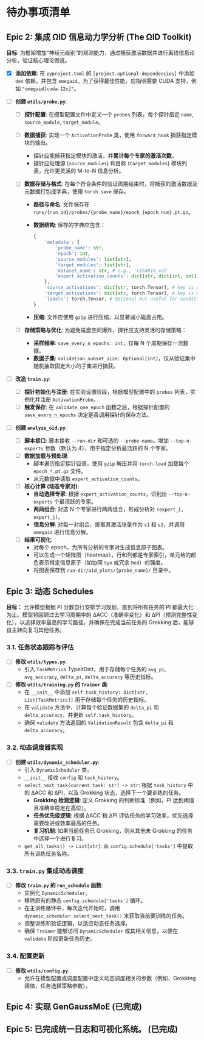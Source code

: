 # 待办事项清单

## Epic 2: 集成 ΩID 信息动力学分析 (The ΩID Toolkit)

**目标**: 为框架增加“神经元级别”的观测能力，通过捕获激活数据并进行离线信息论分析，验证核心理论假说。

- [x] **添加依赖**: 在 `pyproject.toml` 的 `[project.optional-dependencies]` 中添加 `dev` 依赖，并包含 `omegaid`。为了获得最佳性能，应指明需要 CUDA 支持，例如 `"omegaid[cuda-12x]"`。
- [ ] **创建 `utils/probe.py`**:

  - [ ] **探针配置**: 在模型配置文件中定义一个 `probes` 列表，每个探针指定 `name`, `source_module`, `target_module`。
  - [ ] **数据捕获**: 实现一个 `ActivationProbe` 类，使用 `forward_hook` 捕获指定模块的输出。
    - 探针应能捕获指定模块的激活，并**累计每个专家的激活次数**。
    - 探针应处理源 (`source_modules`) 和目标 (`target_modules`) 模块列表，允许更灵活的 M-to-N 信息分析。
  - [ ] **数据存储与格式**: 在每个符合条件的验证周期结束时，将捕获的激活数据及元数据打包成字典，使用 `torch.save` 保存。

    - **路径与命名**: 文件保存在 `runs/{run_id}/probes/{probe_name}/epoch_{epoch_num}.pt.gz`。
    - **数据结构**: 保存的字典应包含：

      ```python
      {
          'metadata': {
              'probe_name': str,
              'epoch': int,
              'source_modules': list[str],
              'target_modules': list[str],
              'dataset_name': str, # e.g., 'CIFAR10_val'
              'expert_activation_counts': dict[str, dict[int, int]], # {module_name: {expert_idx: count}}
          },
          'source_activations': dict[str, torch.Tensor], # key is module name
          'target_activations': dict[str, torch.Tensor], # key is module name
          'labels': torch.Tensor, # Optional but useful for conditional analysis
      }
      ```

    - **压缩**: 文件应使用 `gzip` 进行压缩，以显著减小磁盘占用。

  - [ ] **存储策略与优化**: 为避免磁盘空间爆炸，探针应支持灵活的存储策略：
    - **采样频率**: `save_every_n_epochs: int`，仅每 N 个周期保存一次数据。
    - **数据子集**: `validation_subset_size: Optional[int]`，仅从验证集中随机抽取固定大小的子集进行捕获。

- [ ] **改造 `train.py`**:
  - [ ] **探针初始化与注册**: 在实验设置阶段，根据模型配置中的 `probes` 列表，实例化并注册 `ActivationProbe`。
  - [ ] **触发保存**: 在 `validate_one_epoch` 函数之后，根据探针配置的 `save_every_n_epochs` 决定是否调用探针的保存方法。
- [ ] **创建 `analyze_oid.py`**:
  - [ ] **脚本接口**: 脚本接收 `--run-dir` 和可选的 `--probe-name`。增加 `--top-n-experts` 参数（默认为 4），用于指定分析最活跃的 N 个专家。
  - [ ] **数据加载与预处理**:
    - 脚本遍历指定探针目录，使用 `gzip` 解压并用 `torch.load` 加载每个 `epoch_*.pt.gz` 文件。
    - 从元数据中读取 `expert_activation_counts`。
  - [ ] **核心计算 (动态专家对)**:
    - **自动选择专家**: 根据 `expert_activation_counts`，识别出 `--top-n-experts` 个最活跃的专家。
    - **两两组合**: 对这 N 个专家进行两两组合，形成分析对 `(expert_i, expert_j)`。
    - **信息分解**: 对每一对组合，提取其激活张量作为 `s1` 和 `s2`，并调用 `omegaid` 进行信息分解。
  - [ ] **结果可视化**:
    - 对每个 epoch，为所有分析的专家对生成信息原子图表。
    - 可以生成一个矩阵图（heatmap），行和列都是专家索引，单元格的颜色表示特定信息原子（如协同 `Syn` 或冗余 `Red`）的强度。
    - 将图表保存到 `run-dir/oid_plots/{probe_name}/` 目录中。

## Epic 3: 动态 Schedules

**目标：** 允许模型根据 PI 分数自行安排学习规划，直到将所有任务的 PI 都最大化为止。模型将回顾过去学习周期中的 ΔACC（准确率变化）和 ΔPI（预测完整性变化），以选择效率最高的学习路径，并确保在完成当前任务的 Grokking 后，能够自主转向复习其他任务。

### 3.1. 任务状态跟踪与评估

- [ ] **修改 `utils/types.py`**:
  - 引入 `TaskMetrics` TypedDict，用于存储每个任务的 `avg_pi`, `avg_accuracy`, `delta_pi`, `delta_accuracy` 等历史指标。
- [ ] **修改 `utils/training.py` 的 `Trainer` 类**:
  - 在 `__init__` 中添加 `self.task_history: Dict[str, List[TaskMetrics]]` 用于存储每个任务的历史指标。
  - 在 `validate` 方法中，计算每个验证数据集的 `delta_pi` 和 `delta_accuracy`，并更新 `self.task_history`。
  - 确保 `validate` 方法返回的 `ValidationResult` 包含 `delta_pi` 和 `delta_accuracy`。

### 3.2. 动态调度器实现

- [ ] **创建 `utils/dynamic_scheduler.py`**:
  - 引入 `DynamicScheduler` 类。
  - `__init__` 接收 `config` 和 `task_history`。
  - `select_next_task(current_task: str) -> str`: 根据 `task_history` 中的 ΔACC 和 ΔPI，以及 Grokking 状态，选择下一个要训练的任务。
    - **Grokking 检测逻辑**: 定义 Grokking 的判断标准（例如，PI 达到阈值且准确率稳定在高位）。
    - **任务优先级逻辑**: 根据 ΔACC 和 ΔPI 评估任务的学习效率，优先选择需要改进或效率最高的任务。
    - **复习机制**: 如果当前任务已 Grokking，则从其他未 Grokking 的任务中选择一个进行复习。
  - `get_all_tasks() -> List[str]`: 从 `config.schedule['tasks']` 中提取所有训练任务名称。

### 3.3. `train.py` 集成动态调度

- [ ] **修改 `train.py` 的 `run_schedule` 函数**:
  - 实例化 `DynamicScheduler`。
  - 移除原有的静态 `config.schedule['tasks']` 循环。
  - 在主训练循环中，每次迭代开始时，调用 `dynamic_scheduler.select_next_task()` 来获取当前要训练的任务。
  - 调整训练和验证逻辑，以适应动态任务选择。
  - 确保 `Trainer` 能够访问 `DynamicScheduler` 或其相关信息，以便在 `validate` 阶段更新任务历史。

### 3.4. 配置更新

- [ ] **修改 `utils/config.py`**:
  - 允许在模型配置或调度配置中定义动态调度相关的参数（例如，Grokking 阈值，任务选择策略参数）。

## Epic 4: 实现 GenGaussMoE (已完成)

## Epic 5: 已完成统一日志和可视化系统。 (已完成)
